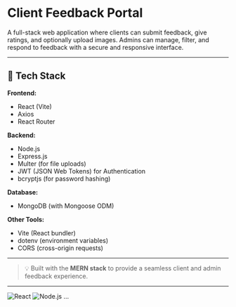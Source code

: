 # Client Feedback Portal

A full-stack web application where clients can submit feedback, give ratings, and optionally upload images. Admins can manage, filter, and respond to feedback with a secure and responsive interface.

---

## 🚀 Tech Stack

**Frontend:**

- React (Vite)
- Axios
- React Router

**Backend:**

- Node.js
- Express.js
- Multer (for file uploads)
- JWT (JSON Web Tokens) for Authentication
- bcryptjs (for password hashing)

**Database:**

- MongoDB (with Mongoose ODM)

**Other Tools:**

- Vite (React bundler)
- dotenv (environment variables)
- CORS (cross-origin requests)

---

> 💡 Built with the **MERN stack** to provide a seamless client and admin feedback experience.
---
![React](https://img.shields.io/badge/React-20232A?style=for-the-badge&logo=react&logoColor=61DAFB)
![Node.js](https://img.shields.io/badge/Node.js-339933?style=for-the-badge&logo=nodedotjs&logoColor=white)
...
